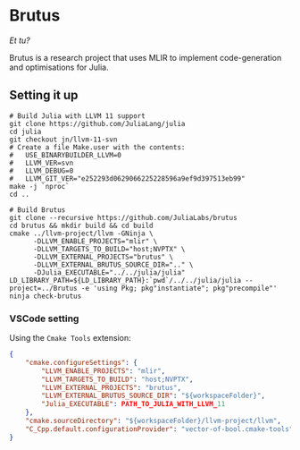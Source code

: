 Brutus
======
*Et tu?*

Brutus is a research project that uses MLIR to implement code-generation and
optimisations for Julia. 


## Setting it up

```
# Build Julia with LLVM 11 support
git clone https://github.com/JuliaLang/julia
cd julia
git checkout jn/llvm-11-svn
# Create a file Make.user with the contents:
#   USE_BINARYBUILDER_LLVM=0
#   LLVM_VER=svn
#   LLVM_DEBUG=0
#   LLVM_GIT_VER="e252293d0629066225228596a9ef9d397513eb99"
make -j `nproc`
cd ..

# Build Brutus
git clone --recursive https://github.com/JuliaLabs/brutus
cd brutus && mkdir build && cd build
cmake ../llvm-project/llvm -GNinja \
      -DLLVM_ENABLE_PROJECTS="mlir" \
      -DLLVM_TARGETS_TO_BUILD="host;NVPTX" \
      -DLLVM_EXTERNAL_PROJECTS="brutus" \
      -DLLVM_EXTERNAL_BRUTUS_SOURCE_DIR=".." \
      -DJulia_EXECUTABLE="../../julia/julia"
LD_LIBRARY_PATH=${LD_LIBRARY_PATH}:`pwd`/../../julia/julia --project=../Brutus -e 'using Pkg; pkg"instantiate"; pkg"precompile"'
ninja check-brutus
```


### VSCode setting
Using the `Cmake Tools` extension:
```json
{
    "cmake.configureSettings": {
        "LLVM_ENABLE_PROJECTS": "mlir",
        "LLVM_TARGETS_TO_BUILD": "host;NVPTX",
        "LLVM_EXTERNAL_PROJECTS": "brutus",
        "LLVM_EXTERNAL_BRUTUS_SOURCE_DIR": "${workspaceFolder}",
        "Julia_EXECUTABLE": PATH_TO_JULIA_WITH_LLVM_11
    },
    "cmake.sourceDirectory": "${workspaceFolder}/llvm-project/llvm",
    "C_Cpp.default.configurationProvider": "vector-of-bool.cmake-tools"
}
```
